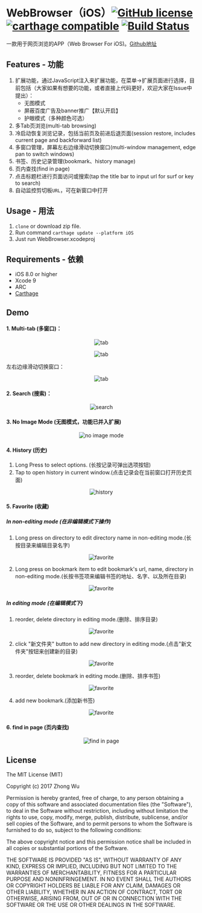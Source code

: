 # WebBrowser（iOS）[![GitHub license](https://img.shields.io/badge/License-MIT-lightgrey.svg)](https://github.com/avito-tech/Marshroute/blob/master/LICENSE)  [![carthage compatible](https://img.shields.io/badge/Carthage-compatible-blue.svg)](https://github.com/Carthage/Carthage) [![Build Status](https://travis-ci.org/zhongwuzw/WebBrowser.svg?branch=master)](https://travis-ci.org/zhongwuzw/WebBrowser)

一款用于网页浏览的APP（Web Browser For iOS)。[Github地址](https://github.com/zhongwuzw/WebBrowser)

## Features - 功能
1. 扩展功能，通过JavaScript注入来扩展功能，在菜单->扩展页面进行选择，目前包括（大家如果有想要的功能，或者直接上代码更好，欢迎大家在Issue中提出）：
    * 无图模式
    * 屏蔽百度广告及banner推广【默认开启】
    * 护眼模式（多种颜色可选）
2. 多Tab页浏览(multi-tab browsing)
3. 冷启动恢复浏览记录，包括当前页及前进后退页面(session restore, includes current page and backforward list)
4. 多窗口管理，屏幕左右边缘滑动切换窗口(multi-window management, edge pan to switch windows)
5. 书签、历史记录管理(bookmark、history manage)
6. 页内查找(find in page)
7. 点击标题栏进行页面访问或搜索(tap the title bar to  input url for surf or key to search)
8. 自动监控剪切板`URL`，可在新窗口中打开

  
## Usage - 用法
  1. `clone` or download zip file.
  2. Run command `carthage update --platform iOS`
  3. Just run WebBrowser.xcodeproj
  
## Requirements - 依赖
* iOS 8.0 or higher
* Xcode 9
* ARC
* [Carthage](https://github.com/Carthage/Carthage)

## Demo

#### 1. Multi-tab (多窗口)：
<p align="center">
  <img src="https://raw.githubusercontent.com/zhongwuzw/WebBrowser/master/images/home_tab_switch.gif" alt="tab"/>
</p>

<p align="center">
  <img src="https://raw.githubusercontent.com/zhongwuzw/WebBrowser/master/images/tab_manage.gif" alt="tab"/>
</p>

左右边缘滑动切换窗口：

<p align="center">
  <img src="https://raw.githubusercontent.com/zhongwuzw/WebBrowser/master/images/multi_window_switch.gif" alt="tab"/>
</p>

#### 2. Search (搜索)：
<p align="center">
  <img src="https://raw.githubusercontent.com/zhongwuzw/WebBrowser/master/images/home_search.gif" alt="search"/>
</p>

#### 3. No Image Mode (无图模式，功能已并入扩展)
<p align="center">
  <img src="https://raw.githubusercontent.com/zhongwuzw/WebBrowser/master/images/no-image-mode.gif" alt="no image mode"/>
</p>

#### 4. History (历史)
1. Long Press to select options. (长按记录可弹出选项按钮)
2. Tap to open history in current window.(点击记录会在当前窗口打开历史页面)
<p align="center">
  <img src="https://raw.githubusercontent.com/zhongwuzw/WebBrowser/master/images/history.gif" alt="history"/>
</p>

#### 5. Favorite (收藏)
##### In non-editing mode (在非编辑模式下操作)
1. Long press on directory to edit directory name in non-editing mode.(长按目录来编辑目录名字)
<p align="center">
  <img src="https://raw.githubusercontent.com/zhongwuzw/WebBrowser/master/images/bookmark_edit_long_section.gif" alt="favorite"/>
</p>

2. Long press on bookmark item to edit bookmark's url, name, directory in non-editing mode.(长按书签项来编辑书签的地址、名字、以及所在目录)
<p align="center">
  <img src="https://raw.githubusercontent.com/zhongwuzw/WebBrowser/master/images/bookmark_long_edit_item.gif" alt="favorite"/>
</p>

##### In editing mode (在编辑模式下)
1. reorder, delete directory in editing mode.(删除、排序目录)
<p align="center">
  <img src="https://raw.githubusercontent.com/zhongwuzw/WebBrowser/master/images/bookmark_edit_section.gif" alt="favorite"/>
</p>

2. click "新文件夹" button to add new directory in editing mode.(点击"新文件夹"按钮来创建新的目录)
<p align="center">
  <img src="https://raw.githubusercontent.com/zhongwuzw/WebBrowser/master/images/bookmark_add_section.gif" alt="favorite"/>
</p>

3. reorder, delete bookmark in editing mode.(删除、排序书签)
<p align="center">
  <img src="https://raw.githubusercontent.com/zhongwuzw/WebBrowser/master/images/bookmark_edit_item.gif" alt="favorite"/>
</p>

4. add new bookmark.(添加新书签)
<p align="center">
  <img src="https://raw.githubusercontent.com/zhongwuzw/WebBrowser/master/images/bookmark_add.gif" alt="favorite"/>
</p>

#### 6. find in page (页内查找)
<p align="center">
  <img src="https://raw.githubusercontent.com/zhongwuzw/WebBrowser/master/images/findinpage.gif" alt="find in page"/>
</p>

## License

The MIT License (MIT)

Copyright (c) 2017 Zhong Wu

Permission is hereby granted, free of charge, to any person obtaining a copy
of this software and associated documentation files (the "Software"), to deal
in the Software without restriction, including without limitation the rights
to use, copy, modify, merge, publish, distribute, sublicense, and/or sell
copies of the Software, and to permit persons to whom the Software is
furnished to do so, subject to the following conditions:

The above copyright notice and this permission notice shall be included in all
copies or substantial portions of the Software.

THE SOFTWARE IS PROVIDED "AS IS", WITHOUT WARRANTY OF ANY KIND, EXPRESS OR
IMPLIED, INCLUDING BUT NOT LIMITED TO THE WARRANTIES OF MERCHANTABILITY,
FITNESS FOR A PARTICULAR PURPOSE AND NONINFRINGEMENT. IN NO EVENT SHALL THE
AUTHORS OR COPYRIGHT HOLDERS BE LIABLE FOR ANY CLAIM, DAMAGES OR OTHER
LIABILITY, WHETHER IN AN ACTION OF CONTRACT, TORT OR OTHERWISE, ARISING FROM,
OUT OF OR IN CONNECTION WITH THE SOFTWARE OR THE USE OR OTHER DEALINGS IN THE
SOFTWARE.


